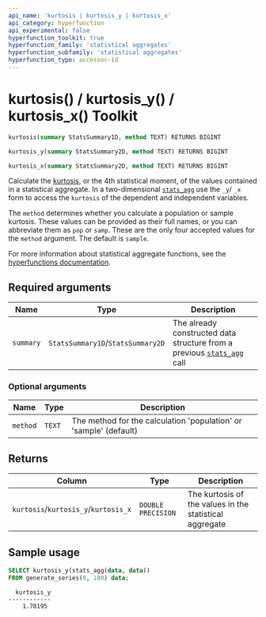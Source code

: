 ```yaml
---
api_name: 'kurtosis | kurtosis_y | kurtosis_x'
api_category: hyperfunction
api_experimental: false
hyperfunction_toolkit: true
hyperfunction_family: 'statistical aggregates'
hyperfunction_subfamily: 'statistical aggregates'
hyperfunction_type: accessor-1d
---
```


# kurtosis() / kurtosis_y() / kurtosis_x() <tag type="toolkit">Toolkit</tag>

```SQL
kurtosis(summary StatsSummary1D, method TEXT) RETURNS BIGINT
```
```SQL
kurtosis_y(summary StatsSummary2D, method TEXT) RETURNS BIGINT
```
```SQL
kurtosis_x(summary StatsSummary2D, method TEXT) RETURNS BIGINT
```

Calculate the [kurtosis][kurtosis], or the 4th statistical moment, of the values contained
in a statistical aggregate. In a two-dimensional [`stats_agg`][stats-agg] use 
the `_y`/ `_x` form to access the `kurtosis` of the dependent and independent variables. 

The `method` determines whether you calculate a population or sample kurtosis. These 
values can be provided as their full names, or you can abbreviate them as `pop` or `samp`. 
These are the only four accepted values for the `method` argument. The default is `sample`.

For more information about statistical aggregate functions, see the
[hyperfunctions documentation][hyperfunctions-stats-agg].

## Required arguments

|Name|Type|Description|
|-|-|-|
|`summary`|`StatsSummary1D`/`StatsSummary2D`|The already constructed data structure from a previous [`stats_agg`][stats-agg] call|

### Optional arguments

|Name|Type|Description|
|-|-|-|
|`method`|`TEXT`|The method for the calculation 'population' or 'sample' (default)|

## Returns

|Column|Type|Description|
|-|-|-|
|`kurtosis`/`kurtosis_y`/`kurtosis_x`|`DOUBLE PRECISION`|The kurtosis of the values in the statistical aggregate|

## Sample usage

```SQL
SELECT kurtosis_y(stats_agg(data, data))
FROM generate_series(0, 100) data;
```
```output
  kurtosis_y 
------------
    1.78195
```


[hyperfunctions-stats-agg]: timescaledb/:currentVersion:/how-to-guides/hyperfunctions/stats-aggs/
[stats-agg]:/hyperfunctions/stats_aggs/stats_agg/
[kurtosis]: https://en.wikipedia.org/wiki/Kurtosis